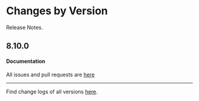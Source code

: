 Changes by Version
==================
Release Notes.

8.10.0
------------------



#### Documentation


All issues and pull requests are [here](https://github.com/apache/skywalking/milestone/120?closed=1)

------------------
Find change logs of all versions [here](changes).
